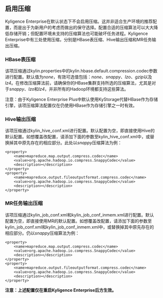## 启用压缩

Kyligence Enterprise在默认状态下不会启用压缩。这并非适合生产环境的推荐配置，而是出于为新用户的考虑而做出的保守选择。配置合适的压缩算法可以大大降低存储开销；但配置环境未支持的压缩算法也可能破坏任务进程。Kyligence Enterprise中有三处使用压缩，分别是HBase表压缩、Hive输出压缩和MR任务输出压缩。

### HBase表压缩

该项压缩通过kylin.properties中的kylin.hbase.default.compression.codec参数进行配置。默认值为*none*，有效可选值包括：*none*、*snappy*、*lzo*、*gzip*以及*lz4*。在修改压缩算法前，请确保你的HBase集群支持所选的压缩算法，尤其是对于*snappy*、*lzo*和*lz4*，并非所有的Hadoop环境都支持这些算法。

注意：由于Kyligence Enterprise Plus中默认使用KyStorage代替HBase作为存储引擎，该项压缩算法配置仅在仍使用HBase作为存储引擎之一时有效。

### Hive输出压缩

该项压缩通过kylin_hive_conf.xml进行配置。默认配置为空，即直接使用Hive的默认配置。如想覆盖改配置，请添加下面的参数至kylin_hive_conf.xml中，或替换掉其中原先存在的相应部分。此处以*snappy*压缩算法为例：

```
<property>
    <name>mapreduce.map.output.compress.codec</name>
    <value>org.apache.hadoop.io.compress.SnappyCodec</value>
    <description></description>
</property>
<property>
    <name>mapreduce.output.fileoutputformat.compress.codec</name>
    <value>org.apache.hadoop.io.compress.SnappyCodec</value>
    <description></description>
</property>
```

### MR任务输出压缩

该项压缩通过kylin_job_conf.xml和kylin_job_conf_inmem.xml进行配置。默认配置为空，即直接使用MR的默认配置。如想覆盖改配置，请添加下面的参数至kylin_job_conf.xml和kylin_job_conf_inmem.xml中，或替换掉其中原先存在的相应部分。仍以*snappy*压缩算法为例：

```
<property>
    <name>mapreduce.map.output.compress.codec</name>
    <value>org.apache.hadoop.io.compress.SnappyCodec</value>
    <description></description>
</property>
<property>
    <name>mapreduce.output.fileoutputformat.compress.codec</name>
    <value>org.apache.hadoop.io.compress.SnappyCodec</value>
    <description></description>
</property>
```

**注意：上述配置仅在重启Kyligence Enterprise后方生效。**